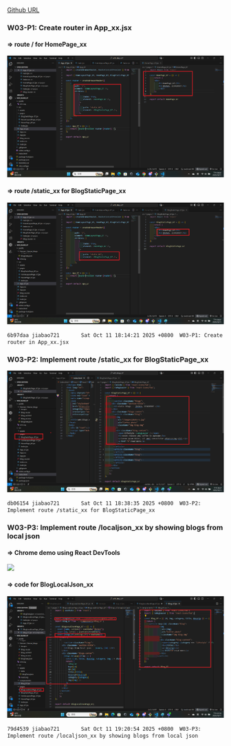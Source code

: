 [Github URL](https://github.com/jiabao721/1132-2N-demo-jbshen-67)

### W03-P1: Create router in App_xx.jsx
 
#### => route / for HomePage_xx
 
![](w03-p1-1.png)
 
#### => route /static_xx for BlogStaticPage_xx
 
![](w03-p1-2.png)
 
```
6b97daa jiabao721       Sat Oct 11 18:14:21 2025 +0800  W03-P1: Create router in App_xx.jsx
```

### W03-P2: Implement route /static_xx for BlogStaticPage_xx
 
![](w03-p2.png)
 
```
db06154 jiabao721       Sat Oct 11 18:38:35 2025 +0800  W03-P2: Implement route /static_xx for BlogStaticPage_xx
```

### W03-P3: Implement route /localjson_xx by showing blogs from local json
 
#### => Chrome demo using React DevTools
 
![](w03-p3-1.png)
 
#### => code for BlogLocalJson_xx
 
![](w03-p3-2.png)
 
```
79d4539 jiabao721       Sat Oct 11 19:20:54 2025 +0800  W03-P3: Implement route /localjson_xx by showing blogs from local json
```
 